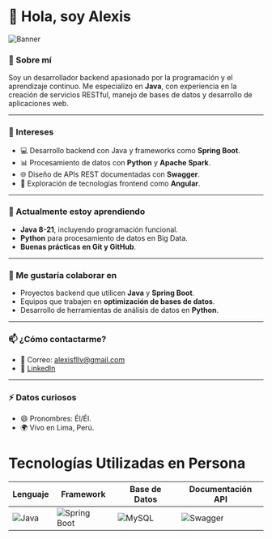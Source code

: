 # 👋 Hola, soy Alexis

![Banner](https://i.pinimg.com/736x/bb/ef/11/bbef111efffea905d52db3c0c34a18a2.jpg)

### 🌟 Sobre mí
Soy un desarrollador backend apasionado por la programación y el aprendizaje continuo. Me especializo en **Java**, con experiencia en la creación de servicios RESTful, manejo de bases de datos y desarrollo de aplicaciones web.  

---

### 🎯 Intereses
- 💻 Desarrollo backend con Java y frameworks como **Spring Boot**.
- 📊 Procesamiento de datos con **Python** y **Apache Spark**.
- 🌐 Diseño de APIs REST documentadas con **Swagger**.
- 🎨 Exploración de tecnologías frontend como **Angular**.

---

### 🚀 Actualmente estoy aprendiendo
- **Java 8-21**, incluyendo programación funcional.
- **Python** para procesamiento de datos en Big Data.
- **Buenas prácticas en Git y GitHub**.

---

### 🤝 Me gustaría colaborar en
- Proyectos backend que utilicen **Java** y **Spring Boot**.
- Equipos que trabajen en **optimización de bases de datos**.
- Desarrollo de herramientas de análisis de datos en **Python**.

---

### 📫 ¿Cómo contactarme?
- 📧 Correo: alexisfllv@gmail.com
- 💼 [LinkedIn](https://linkedin.com/in/tu-perfil)

---

### ⚡ Datos curiosos
- 😄 Pronombres: Él/Él.
- 🌍 Vivo en Lima, Perú.


# Tecnologías Utilizadas en Persona

| Lenguaje | Framework | Base de Datos | Documentación API |
|----------|-----------|---------------|-------------------|
| ![Java](https://img.shields.io/badge/Java-ED8B00?style=for-the-badge&logo=java&logoColor=white) | ![Spring Boot](https://img.shields.io/badge/Spring%20Boot-6DB33F?style=for-the-badge&logo=spring&logoColor=white) | ![MySQL](https://img.shields.io/badge/MySQL-4479A1?style=for-the-badge&logo=mysql&logoColor=white) | ![Swagger](https://img.shields.io/badge/Swagger-85EA2D?style=for-the-badge&logo=swagger&logoColor=black) |



<!---
Alexisfllv/Alexisfllv is a ✨ special ✨ repository because its `README.md` (this file) appears on your GitHub profile.
--->
